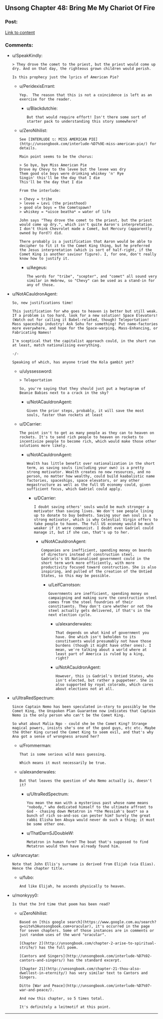 ## Unsong Chapter 48: Bring Me My Chariot Of Fire

### Post:

[Link to content](http://unsongbook.com/chapter-48-bring-me-my-chariot-of-fire/)

### Comments:

- u/SpeakKindly:
  ```
  > They drove the comet to the priest, but the priest would come up dry. And on that day, the righteous grown children would perish.

  Is this prophecy just the lyrics of American Pie?
  ```

  - u/PeridexisErrant:
    ```
    Yep.  The reason that this is not a coincidence is left as an exercise for the reader.
    ```

    - u/Blackdutchie:
      ```
      But that would require effort! Isn't there some sort of starter pack to understanding this story somewhere?
      ```

  - u/ZeroNihilist:
    ```
    See [INTERLUDE מ: MISS AMERICAN PIE](http://unsongbook.com/interlude-%D7%9E-miss-american-pie/) for details.

    Main point seems to be the chorus:

    > So bye, bye Miss American Pie  
    Drove my Chevy to the levee but the levee was dry  
    Them good ole boys were drinking whiskey 'n' Rye  
    Singin' this'll be the day that I die  
    This'll be the day that I die

    From the interlude:

    > Chevy = tribe  
    > levee = Levi (the priesthood)  
    > good ole boys = the Cometspawn?  
    > whiskey = *uisce beatha* = water of life

    John says "They drove the comet to the priest, but the priest would come up dry.", which isn't quite Aaron's interpretation. I don't think Chevrolet made a Comet, but Mercury (apparently owned by Ford?) did.

    There probably is a justification that Aaron would be able to decipher to fit it to the Comet King thing, but he preferred the Jesus interpretation (which is sort of half-right, if the Comet King is another saviour figure). I, for one, don't really know how to justify it.
    ```

    - u/Aegeus:
      ```
      The words for "tribe", "scepter", and "comet" all sound very similar in Hebrew, so "Chevy" can be used as a stand-in for any of those.
      ```

- u/NotACauldronAgent:
  ```
  So, new justifications time!

  This justification for who goes to heaven is better but still weak. If a problem is too hard, look for a new solution! Space Elevators! (Watch out for calling it Babel-related, though) Teleportation! Mass spaceship industry! Ask Sohu for something! Put name-factories more everywhere, and hope for the Space-warping, Mass-Enhancing, or Fabricating Names! 

  I'm sceptical that the capitalist approach could, in the short run at least, match nationalising everything.

  -/-

  Speaking of which, has anyone tried the Kola gambit yet?
  ```

  - u/ulyssessword:
    ```
    > Teleportation

    So, you're saying that they should just put a heptagram of Beanie Babies next to a crack in the sky?
    ```

    - u/NotACauldronAgent:
      ```
      Given the prior steps, probably, it will save the most souls, faster than rockets at least
      ```

  - u/DCarrier:
    ```
    The point isn't to get as many people as they can to heaven on rockets. It's to send rich people to heaven on rockets to incentivize people to become rich, which would make those other solutions more likely.
    ```

    - u/NotACauldronAgent:
      ```
      Wealth has little benefit over nationalization in the short term, as saving souls (including your own) is a pretty strong motivator. Wealth creates no new resources, and no person, no matter how wealthy, could build kaabalistic name factories, spaceships, space elevators, or any other megastructure as well as the full US economy could, given sufficient focus, which Gadriel could apply.
      ```

      - u/DCarrier:
        ```
        I doubt saving others' souls would be much stronger a motivator than saving lives. We don't see people lining up to donate to buy bednets. Saving your own soul is a strong motivator, which is why Celestial Virgin offers to take people to haven. The full US economy would be much weaker if it were communist. I doubt even Gadriel could manage it, but if she can, that's up to her.
        ```

        - u/NotACauldronAgent:
          ```
          Companies are inefficient, spending money on boards of directors instead of construction steel. Gadriels's US Nationalised government could in the short term work more efficiently, with more productivity focused toward construction. She is also inspiring, and pulled of the creation of the Untied States, so this may be possible.
          ```

          - u/LeifCarrotson:
            ```
            Governments are inefficient, spending money on campaigning and making sure the construction steel comes from the steel foundries of their constituents. They don't care whether or not the steel actually gets delivered, if that's in the next election cycle.
            ```

            - u/alexanderwales:
              ```
              That depends on what kind of government you have. One which isn't beholden to its constituents would presumably not have those burdens (though it might have other ones). I mean, we're talking about a world where at least part of America is ruled by a king, right?
              ```

            - u/NotACauldronAgent:
              ```
              However, this is Gadriel's Untied States, who isn't elected, but rather a puppeteer. She is also supported by royal colorado, which cares about elections not at all.
              ```

- u/UltraRedSpectrum:
  ```
  Since Captain Nemo has been speculated in-story to possibly be the Comet King, the Unspoken Plan Guarantee now indicates that Captain Nemo is the only person who can't be the Comet King.

  So what about Malia Ngo - could she be the Comet King? Strange magical powers, insists she's one of the good guys, etc etc. Maybe the Other King cursed the Comet King to seem evil, and that's why Ana got a sense of wrongness around her?
  ```

  - u/Frommerman:
    ```
    That is some serious wild mass guessing.

    Which means it must necessarily be true.
    ```

  - u/alexanderwales:
    ```
    But that leaves the question of who Nemo actually is, doesn't it?
    ```

    - u/UltraRedSpectrum:
      ```
      You mean the man with a mysterious past whose name means "nobody," who dedicated himself to the ultimate affront to God - chasing down Metatron in *the Messiah's boat* so a bunch of rich so-and-sos can pester him? Surely the great rabbi Elisha ben Abuya would never do such a thing; it must be some other one.
      ```

    - u/ThatDarnSJDoubleW:
      ```
      Metatron in human form? The boat that's supposed to find Metatron would then have already found him.
      ```

- u/Arancaytar:
  ```
  Note that John Ellis's surname is derived from Elijah (via Elias). Hence the chapter title.
  ```

  - u/fubo:
    ```
    And like Elijah, he ascends physically to heaven.
    ```

- u/monkyyy0:
  ```
  Is that the 3rd time that poem has been read?
  ```

  - u/ZeroNihilist:
    ```
    Based on [this google search](https://www.google.com.au/search?q=site%3Aunsongbook.com+oracular), it's occurred in the page for seven chapters. Some of those instances are in comments or just random uses of the word "oracular".

    [Chapter 2](http://unsongbook.com/chapter-2-arise-to-spiritual-strife/) has the full poem.

    [Cantors and Singers](http://unsongbook.com/interlude-%D7%92-cantors-and-singers/) has the standard excerpt.

    [Chapter 21](http://unsongbook.com/chapter-21-thou-also-dwellest-in-eternity/) has very similar text to Cantors and Singers.

    Ditto [War and Peace](http://unsongbook.com/interlude-%D7%97-war-and-peace/).

    And now this chapter, so 5 times total.

    It's definitely a leitmotif at this point.
    ```

---

